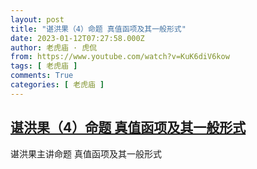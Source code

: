 ```yaml
---
layout: post
title: "谌洪果（4）命题 真值函项及其一般形式"
date: 2023-01-12T07:27:58.000Z
author: 老虎庙 · 虎侃
from: https://www.youtube.com/watch?v=KuK6diV6kow
tags: [ 老虎庙 ]
comments: True
categories: [ 老虎庙 ]
---
```

<!--1673508478000-->
[谌洪果（4）命题 真值函项及其一般形式](https://www.youtube.com/watch?v=KuK6diV6kow)
------

<div>
谌洪果主讲命题 真值函项及其一般形式
</div>
